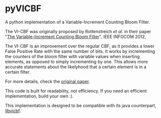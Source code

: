 # pyVICBF
A python implementation of a Variable-Increment Counting Bloom Filter.

The VI-CBF was originally proposed by Rottenstreich *et al.* in their paper "[The Variable-Increment Counting Bloom Filter](http://www.cs.technion.ac.il/~ykanizo/papers/tr11-05_variable.pdf)", IEEE INFOCOM 2012,

The VI-CBF is an improvement over the regular CBF, as it provides a lower False Positive Rate with the same number of bits. It works by incrementing the counters of the bloom filter with variable values when inserting elements, as opposed to simply incrementing by one. This allows more accurate statements about the likelyhood that a certain element is in a certain filter.

For more details, check the [original paper](http://www.cs.technion.ac.il/~ykanizo/papers/tr11-05_variable.pdf).

This code is built for readability, not efficiency. If you need an efficient implementation, build your own :).

This implementation is designed to be compatible with its java counterpart, [libvicbf](https://github.com/malexmave/libvicbf).